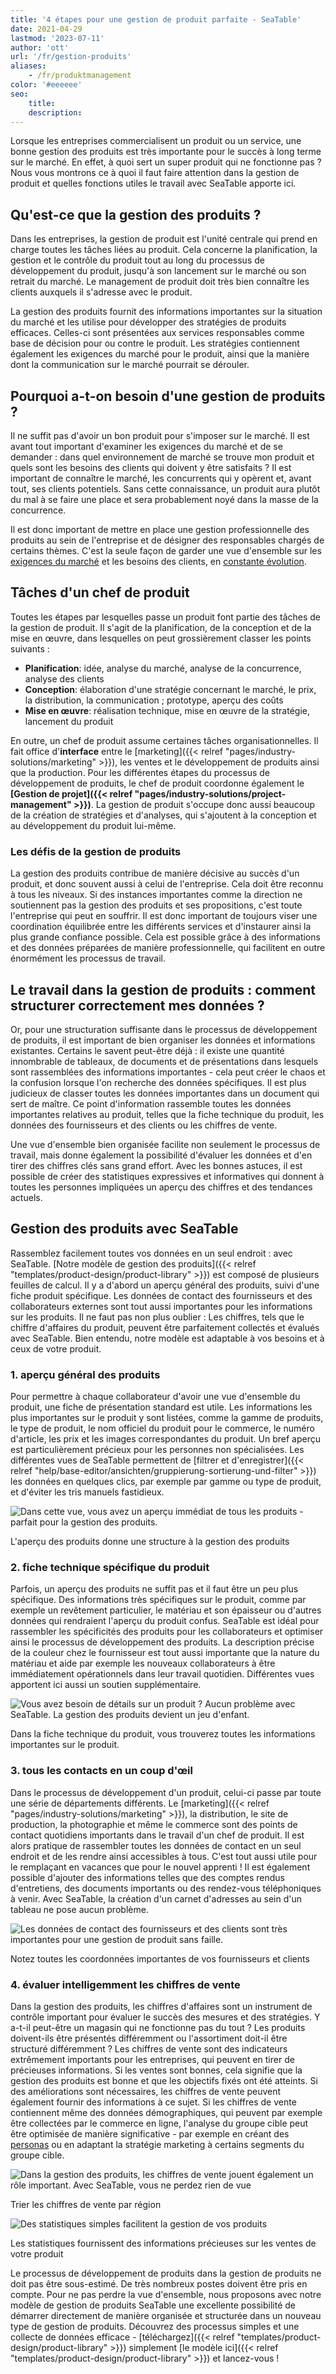 ```yaml
---
title: '4 étapes pour une gestion de produit parfaite - SeaTable'
date: 2021-04-29
lastmod: '2023-07-11'
author: 'ott'
url: '/fr/gestion-produits'
aliases:
    - /fr/produktmanagement
color: '#eeeeee'
seo:
    title:
    description:
---
```


Lorsque les entreprises commercialisent un produit ou un service, une bonne gestion des produits est très importante pour le succès à long terme sur le marché. En effet, à quoi sert un super produit qui ne fonctionne pas ? Nous vous montrons ce à quoi il faut faire attention dans la gestion de produit et quelles fonctions utiles le travail avec SeaTable apporte ici.

## Qu'est-ce que la gestion des produits ?

Dans les entreprises, la gestion de produit est l'unité centrale qui prend en charge toutes les tâches liées au produit. Cela concerne la planification, la gestion et le contrôle du produit tout au long du processus de développement du produit, jusqu'à son lancement sur le marché ou son retrait du marché. Le management de produit doit très bien connaître les clients auxquels il s'adresse avec le produit.

La gestion des produits fournit des informations importantes sur la situation du marché et les utilise pour développer des stratégies de produits efficaces. Celles-ci sont présentées aux services responsables comme base de décision pour ou contre le produit. Les stratégies contiennent également les exigences du marché pour le produit, ainsi que la manière dont la communication sur le marché pourrait se dérouler.

## Pourquoi a-t-on besoin d'une gestion de produits ?

Il ne suffit pas d'avoir un bon produit pour s'imposer sur le marché. Il est avant tout important d'examiner les exigences du marché et de se demander : dans quel environnement de marché se trouve mon produit et quels sont les besoins des clients qui doivent y être satisfaits ? Il est important de connaître le marché, les concurrents qui y opèrent et, avant tout, ses clients potentiels. Sans cette connaissance, un produit aura plutôt du mal à se faire une place et sera probablement noyé dans la masse de la concurrence.

Il est donc important de mettre en place une gestion professionnelle des produits au sein de l'entreprise et de désigner des responsables chargés de certains thèmes. C'est la seule façon de garder une vue d'ensemble sur les [exigences du marché](https://www.reckliesmp.de/veraenderungen-im-markt/) et les besoins des clients, en [constante évolution](https://www.reckliesmp.de/veraenderungen-im-markt/).

## Tâches d'un chef de produit

Toutes les étapes par lesquelles passe un produit font partie des tâches de la gestion de produit. Il s'agit de la planification, de la conception et de la mise en œuvre, dans lesquelles on peut grossièrement classer les points suivants :

- **Planification**: idée, analyse du marché, analyse de la concurrence, analyse des clients
- **Conception**: élaboration d'une stratégie concernant le marché, le prix, la distribution, la communication ; prototype, aperçu des coûts
- **Mise en œuvre**: réalisation technique, mise en œuvre de la stratégie, lancement du produit

En outre, un chef de produit assume certaines tâches organisationnelles. Il fait office d'**interface** entre le [marketing]({{< relref "pages/industry-solutions/marketing" >}}), les ventes et le développement de produits ainsi que la production. Pour les différentes étapes du processus de développement de produits, le chef de produit coordonne également le **[Gestion de projet]({{< relref "pages/industry-solutions/project-management" >}})**. La gestion de produit s'occupe donc aussi beaucoup de la création de stratégies et d'analyses, qui s'ajoutent à la conception et au développement du produit lui-même.

### Les défis de la gestion de produits

La gestion des produits contribue de manière décisive au succès d'un produit, et donc souvent aussi à celui de l'entreprise. Cela doit être reconnu à tous les niveaux. Si des instances importantes comme la direction ne soutiennent pas la gestion des produits et ses propositions, c'est toute l'entreprise qui peut en souffrir. Il est donc important de toujours viser une coordination équilibrée entre les différents services et d'instaurer ainsi la plus grande confiance possible. Cela est possible grâce à des informations et des données préparées de manière professionnelle, qui facilitent en outre énormément les processus de travail.

## Le travail dans la gestion de produits : comment structurer correctement mes données ?

Or, pour une structuration suffisante dans le processus de développement de produits, il est important de bien organiser les données et informations existantes. Certains le savent peut-être déjà : il existe une quantité innombrable de tableaux, de documents et de présentations dans lesquels sont rassemblées des informations importantes - cela peut créer le chaos et la confusion lorsque l'on recherche des données spécifiques. Il est plus judicieux de classer toutes les données importantes dans un document qui sert de maître. Ce point d'information rassemble toutes les données importantes relatives au produit, telles que la fiche technique du produit, les données des fournisseurs et des clients ou les chiffres de vente.

Une vue d'ensemble bien organisée facilite non seulement le processus de travail, mais donne également la possibilité d'évaluer les données et d'en tirer des chiffres clés sans grand effort. Avec les bonnes astuces, il est possible de créer des statistiques expressives et informatives qui donnent à toutes les personnes impliquées un aperçu des chiffres et des tendances actuels.

## Gestion des produits avec SeaTable

Rassemblez facilement toutes vos données en un seul endroit : avec SeaTable. [Notre modèle de gestion des produits]({{< relref "templates/product-design/product-library" >}}) est composé de plusieurs feuilles de calcul. Il y a d'abord un aperçu général des produits, suivi d'une fiche produit spécifique. Les données de contact des fournisseurs et des collaborateurs externes sont tout aussi importantes pour les informations sur les produits. Il ne faut pas non plus oublier : Les chiffres, tels que le chiffre d'affaires du produit, peuvent être parfaitement collectés et évalués avec SeaTable. Bien entendu, notre modèle est adaptable à vos besoins et à ceux de votre produit.

### 1\. aperçu général des produits

Pour permettre à chaque collaborateur d'avoir une vue d'ensemble du produit, une fiche de présentation standard est utile. Les informations les plus importantes sur le produit y sont listées, comme la gamme de produits, le type de produit, le nom officiel du produit pour le commerce, le numéro d'article, les prix et les images correspondantes du produit. Un bref aperçu est particulièrement précieux pour les personnes non spécialisées. Les différentes vues de SeaTable permettent de [filtrer et d'enregistrer]({{< relref "help/base-editor/ansichten/gruppierung-sortierung-und-filter" >}}) les données en quelques clics, par exemple par gamme ou type de produit, et d'éviter les tris manuels fastidieux.

![Dans cette vue, vous avez un aperçu immédiat de tous les produits - parfait pour la gestion des produits.](Range-View_2.jpg)

L'aperçu des produits donne une structure à la gestion des produits

### 2\. fiche technique spécifique du produit

Parfois, un aperçu des produits ne suffit pas et il faut être un peu plus spécifique. Des informations très spécifiques sur le produit, comme par exemple un revêtement particulier, le matériau et son épaisseur ou d'autres données qui rendraient l'aperçu du produit confus. SeaTable est idéal pour rassembler les spécificités des produits pour les collaborateurs et optimiser ainsi le processus de développement des produits. La description précise de la couleur chez le fournisseur est tout aussi importante que la nature du matériau et aide par exemple les nouveaux collaborateurs à être immédiatement opérationnels dans leur travail quotidien. Différentes vues apportent ici aussi un soutien supplémentaire.

![Vous avez besoin de détails sur un produit ? Aucun problème avec SeaTable. La gestion des produits devient un jeu d'enfant.](Product-Data_1.jpg)

Dans la fiche technique du produit, vous trouverez toutes les informations importantes sur le produit.

### 3\. tous les contacts en un coup d'œil

Dans le processus de développement d'un produit, celui-ci passe par toute une série de départements différents. Le [marketing]({{< relref "pages/industry-solutions/marketing" >}}), la distribution, le site de production, la photographie et même le commerce sont des points de contact quotidiens importants dans le travail d'un chef de produit. Il est alors pratique de rassembler toutes les données de contact en un seul endroit et de les rendre ainsi accessibles à tous. C'est tout aussi utile pour le remplaçant en vacances que pour le nouvel apprenti ! Il est également possible d'ajouter des informations telles que des comptes rendus d'entretiens, des documents importants ou des rendez-vous téléphoniques à venir. Avec SeaTable, la création d'un carnet d'adresses au sein d'un tableau ne pose aucun problème.

![Les données de contact des fournisseurs et des clients sont très importantes pour une gestion de produit sans faille.](Suppliers-and-Contacts.jpg)

Notez toutes les coordonnées importantes de vos fournisseurs et clients

### 4\. évaluer intelligemment les chiffres de vente

Dans la gestion des produits, les chiffres d'affaires sont un instrument de contrôle important pour évaluer le succès des mesures et des stratégies. Y a-t-il peut-être un magasin qui ne fonctionne pas du tout ? Les produits doivent-ils être présentés différemment ou l'assortiment doit-il être structuré différemment ? Les chiffres de vente sont des indicateurs extrêmement importants pour les entreprises, qui peuvent en tirer de précieuses informations. Si les ventes sont bonnes, cela signifie que la gestion des produits est bonne et que les objectifs fixés ont été atteints. Si des améliorations sont nécessaires, les chiffres de vente peuvent également fournir des informations à ce sujet. Si les chiffres de vente contiennent même des données démographiques, qui peuvent par exemple être collectées par le commerce en ligne, l'analyse du groupe cible peut être optimisée de manière significative - par exemple en créant des [personas](https://www.reachx.de/6-punkte-anleitung-zur-erstellung-individueller-personas/) ou en adaptant la stratégie marketing à certains segments du groupe cible.

![Dans la gestion des produits, les chiffres de vente jouent également un rôle important. Avec SeaTable, vous ne perdez rien de vue](Sales_1.jpg)

Trier les chiffres de vente par région

![Des statistiques simples facilitent la gestion de vos produits](Statistics-1.jpg)

Les statistiques fournissent des informations précieuses sur les ventes de votre produit

Le processus de développement de produits dans la gestion de produits ne doit pas être sous-estimé. De très nombreux postes doivent être pris en compte. Pour ne pas perdre la vue d'ensemble, nous proposons avec notre modèle de gestion de produits SeaTable une excellente possibilité de démarrer directement de manière organisée et structurée dans un nouveau type de gestion de produits. Découvrez des processus simples et une collecte de données efficace - [téléchargez]({{< relref "templates/product-design/product-library" >}}) simplement [le modèle ici]({{< relref "templates/product-design/product-library" >}}) et lancez-vous !
